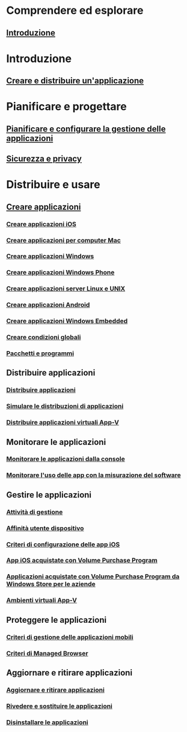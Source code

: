 # Comprendere ed esplorare
## [Introduzione](understand/introduction-to-application-management.md)

# Introduzione
## [Creare e distribuire un'applicazione](get-started/create-and-deploy-an-application.md)

# Pianificare e progettare
## [Pianificare e configurare la gestione delle applicazioni](plan-design/plan-for-and-configure-application-management.md)
## [Sicurezza e privacy](plan-design/security-and-privacy-for-application-management.md)

# Distribuire e usare

## [Creare applicazioni](deploy-use/create-applications.md)
### [Creare applicazioni iOS](get-started/creating-ios-applications.md)
### [Creare applicazioni per computer Mac](get-started/creating-mac-computer-applications.md)
### [Creare applicazioni Windows](get-started/creating-windows-applications.md)
### [Creare applicazioni Windows Phone](get-started/creating-windows-phone-applications.md)
### [Creare applicazioni server Linux e UNIX](get-started/creating-linux-and-unix-server-applications.md)
### [Creare applicazioni Android](get-started/creating-android-applications.md)
### [Creare applicazioni Windows Embedded](get-started/creating-windows-embedded-applications.md)
### [Creare condizioni globali](deploy-use/create-global-conditions.md)
### [Pacchetti e programmi](deploy-use/packages-and-programs.md)

## Distribuire applicazioni
### [Distribuire applicazioni](deploy-use/deploy-applications.md)
### [Simulare le distribuzioni di applicazioni](deploy-use/simulate-application-deployments.md)
### [Distribuire applicazioni virtuali App-V](get-started/deploying-app-v-virtual-applications.md)

## Monitorare le applicazioni
### [Monitorare le applicazioni dalla console](deploy-use/monitor-applications-from-the-console.md)
### [Monitorare l'uso delle app con la misurazione del software](deploy-use/monitor-app-usage-with-software-metering.md)

## Gestire le applicazioni
### [Attività di gestione](deploy-use/management-tasks-applications.md)
### [Affinità utente dispositivo](deploy-use/link-users-and-devices-with-user-device-affinity.md)
### [Criteri di configurazione delle app iOS](deploy-use/configure-ios-apps-with-app-configuration-policies.md)
### [App iOS acquistate con Volume Purchase Program](deploy-use/manage-volume-purchased-ios-apps.md)
### [Applicazioni acquistate con Volume Purchase Program da Windows Store per le aziende](deploy-use/manage-apps-from-the-windows-store-for-business.md)
### [Ambienti virtuali App-V](deploy-use/create-app-v-virtual-environments.md)

## Proteggere le applicazioni
### [Criteri di gestione delle applicazioni mobili](deploy-use/protect-apps-using-mam-policies.md)
### [Criteri di Managed Browser](deploy-use/manage-internet-access-using-managed-browser-policies.md)

## Aggiornare e ritirare applicazioni
### [Aggiornare e ritirare applicazioni](deploy-use/update-and-retire-applications.md)
### [Rivedere e sostituire le applicazioni](deploy-use/revise-and-supersede-applications.md)
### [Disinstallare le applicazioni](deploy-use/uninstall-applications.md)


<!--HONumber=Dec16_HO3-->


